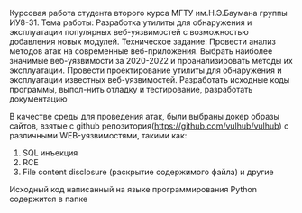 Курсовая работа студента второго курса МГТУ им.Н.Э.Баумана группы ИУ8-31.
Тема работы: Разработка утилиты для обнаружения и эксплуатации популярных веб-уязвимостей с возможностью добавления новых модулей.
Техническое задание: Провести анализ методов атак на современные веб-приложения. Выбрать наиболее значимые веб-уязвимости за 2020-2022 и проанализировать методы их эксплуатации. Провести проектирование утилиты для обнаружения и эксплуатации известных веб-уязвимостей. Разработать исходные коды программы, выпол-нить отладку и тестирование, разработать документацию

В качестве среды для проведения атак, были выбраны докер образы сайтов, взятые с github репозитория(https://github.com/vulhub/vulhub) с различными WEB-уязвимостями, такими как:
  1) SQL инъекция
  2) RCE
  3) File content disclosure (раскрытие содержимого файла) и другие

Исходный код написанный на языке программирования Python содержится в папке
